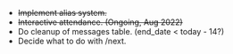 - ~~Implement alias system.~~
- ~~Interactive attendance. (Ongoing, Aug 2022)~~
- Do cleanup of messages table. (end_date < today - 14?)
- Decide what to do with /next.